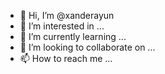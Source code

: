 - 👋 Hi, I’m @xanderayun
- 👀 I’m interested in ...
- 🌱 I’m currently learning ...
- 💞️ I’m looking to collaborate on ...
- 📫 How to reach me ...

<!---
xanderayun/xanderayun is a ✨ special ✨ repository because its `README.md` (this file) appears on your GitHub profile.
You can click the Preview link to take a look at your changes.
--->
